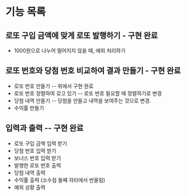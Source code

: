# 기능 목록

## 로또 구입 금액에 맞게 로또 발행하기 - 구현 완료

- 1000원으로 나누어 떨어지지 않을 때, 예외 처리하기

## 로또 번호와 당첨 번호 비교하여 결과 만들기 - 구현 완료

- 로또 번호 만들기 -- 위에서 구현 완료
- 로또 번호 정렬하여 갖고 있기 -- 로또 번호 필요할 때 정렬하기로 변경
- 당첨 내역 만들기 -- 당첨을 만들고 내역을 보여주는 것으로 변경.
- 수익률 만들기

## 입력과 출력 -- 구현 완료

- 로또 구입 금액 입력 받기
- 당첨 번호 입력 받기
- 보너스 번호 입력 받기
- 발행한 로또 번호 출력
- 당첨 내역 출력
- 수익률 출력 (소수점 둘째 자리에서 반올림)
- 예외 상황 출력
